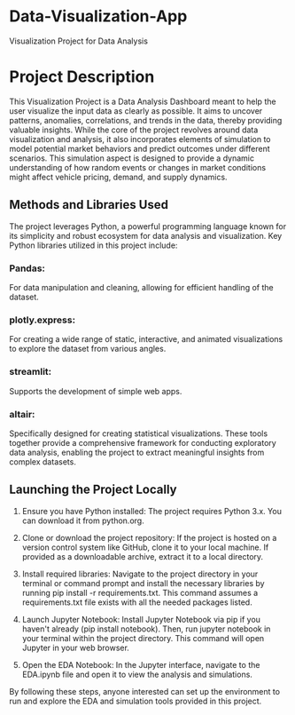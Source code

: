 # Data-Visualization-App
Visualization Project for Data Analysis

# Project Description
This Visualization Project is a Data Analysis Dashboard meant to help the user visualize the input data as clearly as possible. It aims to uncover patterns, anomalies, correlations, and trends in the data, thereby providing valuable insights.
While the core of the project revolves around data visualization and analysis, it also incorporates elements of simulation to model potential market behaviors and predict outcomes under different scenarios. This simulation aspect is designed to provide a dynamic understanding of how random events or changes in market conditions might affect vehicle pricing, demand, and supply dynamics.
## Methods and Libraries Used
The project leverages Python, a powerful programming language known for its simplicity and robust ecosystem for data analysis and visualization. Key Python libraries utilized in this project include:
### Pandas: 
For data manipulation and cleaning, allowing for efficient handling of the dataset.
### plotly.express:
For creating a wide range of static, interactive, and animated visualizations to explore the dataset from various angles.
### streamlit: 
Supports the development of simple web apps.
### altair:
Specifically designed for creating statistical visualizations.
These tools together provide a comprehensive framework for conducting exploratory data analysis, enabling the project to extract meaningful insights from complex datasets.

## Launching the Project Locally
1. Ensure you have Python installed: The project requires Python 3.x. You can download it from python.org.

2. Clone or download the project repository: If the project is hosted on a version control system like GitHub, clone it to your local machine. If provided as a downloadable archive, extract it to a local directory.

3. Install required libraries: Navigate to the project directory in your terminal or command prompt and install the necessary libraries by running pip install -r requirements.txt. This command assumes a requirements.txt file exists with all the needed packages listed.

4. Launch Jupyter Notebook: Install Jupyter Notebook via pip if you haven't already (pip install notebook). Then, run jupyter notebook in your terminal within the project directory. This command will open Jupyter in your web browser.

5. Open the EDA Notebook: In the Jupyter interface, navigate to the EDA.ipynb file and open it to view the analysis and simulations.

By following these steps, anyone interested can set up the environment to run and explore the EDA and simulation tools provided in this project.